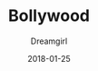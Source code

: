 ---
title: "Bollywood"
subtitle: "Dreamgirl"
customForwardUrl: "https://www.youtube.com/watch?v=blVmYh1GBEo"
displayImg: "https://img.youtube.com/vi/blVmYh1GBEo/0.jpg"
date: "2018-01-25"
newTab: true 
---